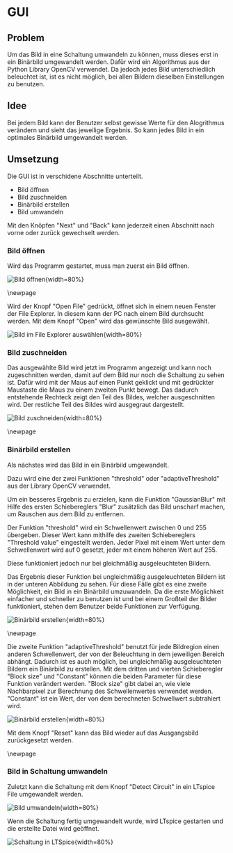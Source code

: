 # GUI

## Problem

Um das Bild in eine Schaltung umwandeln zu können, muss dieses erst in ein Binärbild umgewandelt werden.
Dafür wird ein Algorithmus aus der Python Library OpenCV verwendet. Da jedoch jedes Bild unterschiedlich beleuchtet ist, ist es nicht möglich, bei allen Bildern dieselben Einstellungen zu benutzen.


## Idee

Bei jedem Bild kann der Benutzer selbst gewisse Werte für den Alogrithmus verändern und sieht das jeweilige Ergebnis. So kann jedes Bild in ein optimales Binärbild umgewandelt werden.

## Umsetzung

Die GUI ist in verschidene Abschnitte unterteilt.

* Bild öffnen
* Bild zuschneiden
* Binärbild erstellen
* Bild umwandeln

Mit den Knöpfen "Next" und "Back" kann jederzeit einen Abschnitt nach vorne oder zurück gewechselt werden. 


### Bild öffnen

Wird das Programm gestartet, muss man zuerst ein Bild öffnen.

![Bild öffnen](.\Dateien\OpenFile.png){width=80%}

\newpage

Wird der Knopf "Open File" gedrückt, öffnet sich in einem neuen Fenster der File Explorer. In diesem kann der PC nach einem Bild durchsucht werden. Mit dem Knopf "Open" wird das gewünschte Bild ausgewählt.

![Bild im File Explorer auswählen](.\Dateien\FileExplorer.png){width=80%}

### Bild zuschneiden

Das ausgewählte Bild wird jetzt im Programm angezeigt und kann noch zugeschnitten werden, damit auf dem Bild nur noch die Schaltung zu sehen ist. Dafür wird mit der Maus auf einen Punkt geklickt und mit gedrückter Maustaste die Maus zu einem zweiten Punkt bewegt. Das dadurch entstehende Rechteck zeigt den Teil des Bildes, welcher ausgeschnitten wird. Der restliche Teil des Bildes wird ausgegraut dargestellt.

![Bild zuschneiden](.\Dateien\CropImage2.png){width=80%}

\newpage

### Binärbild erstellen

Als nächstes wird das Bild in ein Binärbild umgewandelt. 

Dazu wird eine der zwei Funktionen "threshold" oder "adaptiveThreshold" aus der Library OpenCV verwendet.

Um ein besseres Ergebnis zu erzielen, kann die Funktion "GaussianBlur" mit Hilfe des ersten Schiebereglers "Blur" zusätzlich das Bild unscharf machen, um Rauschen aus dem Bild zu entfernen.

Der Funktion "threshold" wird ein Schwellenwert zwischen 0 und 255 übergeben. Dieser Wert kann mithilfe des zweiten Schiebereglers "Threshold value" eingestellt werden. Jeder Pixel mit einem Wert unter dem Schwellenwert wird auf 0 gesetzt, jeder mit einem höheren Wert auf 255.

Diese funktioniert jedoch nur bei gleichmäßig ausgeleuchteten Bildern.

Das Ergebnis dieser Funktion bei ungleichmäßig ausgeleuchteten Bildern ist in der unteren Abbildung zu sehen.
Für diese Fälle gibt es eine zweite Möglichkeit, ein Bild in ein Binärbild umzuwandeln.
Da die erste Möglichkeit einfacher und schneller zu benutzen ist und bei einem Großteil der Bilder funktioniert, stehen dem Benutzer beide Funktionen zur Verfügung.

![Binärbild erstellen](.\Dateien\SimpleThreshold2.png){width=80%}

\newpage

Die zweite Funktion "adaptiveThreshold" benutzt für jede Bildregion einen anderen Schwellenwert, der von der Beleuchtung in dem jeweiligen Bereich abhängt. Dadurch ist es auch möglich, bei ungleichmäßig ausgeleuchteten Bildern ein Binärbild zu erstellen.
Mit dem dritten und vierten Schieberegler "Block size" und "Constant" können die beiden Parameter für diese Funktion verändert werden.
"Block size" gibt dabei an, wie viele Nachbarpixel zur Berechnung des Schwellenwertes verwendet werden.
"Constant" ist ein Wert, der von dem berechneten Schwellwert subtrahiert wird.


![Binärbild erstellen](.\Dateien\AdaptiveThreshold2.png){width=80%}

Mit dem Knopf "Reset" kann das Bild wieder auf das Ausgangsbild zurückgesetzt werden.

\newpage

### Bild in Schaltung umwandeln

Zuletzt kann die Schaltung mit dem Knopf "Detect Circuit" in ein LTspice File umgewandelt werden.

![Bild umwandeln](.\Dateien\Detect2.png){width=80%}

Wenn die Schaltung fertig umgewandelt wurde, wird LTspice gestarten und die erstellte Datei wird geöffnet. 

![Schaltung in LTSpice](.\Dateien\LTSPice.png){width=80%}